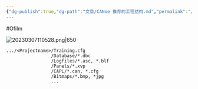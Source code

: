 ```yaml
---
{"dg-publish":true,"dg-path":"文章/CANoe 推荐的工程结构.md","permalink":"/文章/CANoe 推荐的工程结构/","dgEnableSearch":"true","created":"2021-11-09T22:53:41.000+08:00","updated":"2023-11-20T14:02:32.459+08:00"}
---
```


#Ofilm 

![20230307110528.png|650](/img/user/0.Asset/resource/20230307110528.png)

``` canoe
.../<Projectname>/Training.cfg
			     /Database/*.dbc
			     /Logfiles/*.asc, *.blf
			     /Panels/*.xvp
			     /CAPL/*.can, *.cfg
			     /Bitmaps/*.bmp, *jpg
			     ...
```


